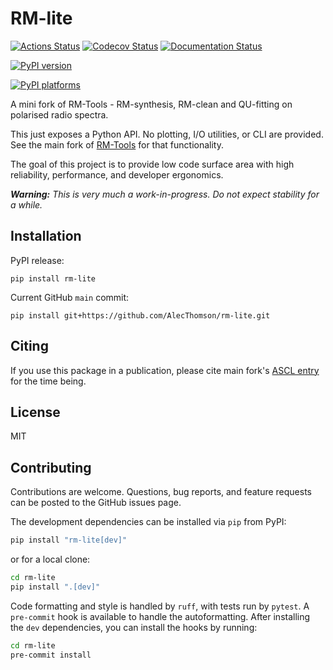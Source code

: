 # RM-lite

[![Actions Status][actions-badge]][actions-link]
[![Codecov Status][codecov-badge]][codecov-link]
[![Documentation Status][rtd-badge]][rtd-link]

[![PyPI version][pypi-version]][pypi-link]

<!-- [![Conda-Forge][conda-badge]][conda-link] -->

[![PyPI platforms][pypi-platforms]][pypi-link]

<!-- [![GitHub Discussion][github-discussions-badge]][github-discussions-link] -->

<!-- SPHINX-START -->

<!-- prettier-ignore-start -->
[codecov-link]:             https://codecov.io/gh/AlecThomson/rm-lite
[codecov-badge]:            https://codecov.io/gh/AlecThomson/rm-lite/graph/badge.svg?token=7EARBRN20D
[actions-badge]:            https://github.com/AlecThomson/rm-lite/workflows/CI/badge.svg
[actions-link]:             https://github.com/AlecThomson/rm-lite/actions
[conda-badge]:              https://img.shields.io/conda/vn/conda-forge/rm-lite
[conda-link]:               https://github.com/conda-forge/rm-lite-feedstock
[github-discussions-badge]: https://img.shields.io/static/v1?label=Discussions&message=Ask&color=blue&logo=github
[github-discussions-link]:  https://github.com/AlecThomson/rm-lite/discussions
[pypi-link]:                https://pypi.org/project/rm-lite/
[pypi-platforms]:           https://img.shields.io/pypi/pyversions/rm-lite
[pypi-version]:             https://img.shields.io/pypi/v/rm-lite
[rtd-badge]:                https://readthedocs.org/projects/rm-lite/badge/?version=latest
[rtd-link]:                 https://rm-lite.readthedocs.io/en/latest/?badge=latest

<!-- prettier-ignore-end -->

A mini fork of RM-Tools - RM-synthesis, RM-clean and QU-fitting on polarised
radio spectra.

This just exposes a Python API. No plotting, I/O utilities, or CLI are provided.
See the main fork of [RM-Tools](https://github.com/CIRADA-Tools/RM-Tools) for
that functionality.

The goal of this project is to provide low code surface area with high
reliability, performance, and developer ergonomics.

_**Warning:** This is very much a work-in-progress. Do not expect stability for
a while._

## Installation

PyPI release:

```
pip install rm-lite
```

Current GitHub `main` commit:

```
pip install git+https://github.com/AlecThomson/rm-lite.git
```

## Citing

If you use this package in a publication, please cite main fork's
[ASCL entry](https://ui.adsabs.harvard.edu/abs/2020ascl.soft05003P/abstract) for
the time being.

## License

MIT

## Contributing

Contributions are welcome. Questions, bug reports, and feature requests can be
posted to the GitHub issues page.

The development dependencies can be installed via `pip` from PyPI:

```bash
pip install "rm-lite[dev]"
```

or for a local clone:

```bash
cd rm-lite
pip install ".[dev]"
```

Code formatting and style is handled by `ruff`, with tests run by `pytest`. A
`pre-commit` hook is available to handle the autoformatting. After installing
the `dev` dependencies, you can install the hooks by running:

```bash
cd rm-lite
pre-commit install
```
